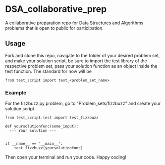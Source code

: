 # DSA_collaborative_prep
A collaborative preparation repo for Data Structures and Algorithms problems that is open to public for participation. 

## Usage
Fork and clone this repo, navigate to the folder of your desired problem set, and make your solution script, be sure to import the test library of the respective problem set, pass your solution function as an object inside the test function. The standard for now will be 

```
from test_script import test_<problem_set_name>
```

### Example
For the fizzbuzz.py problem, go to "Problem_sets/fizzbuzz" and create your solution script.

```
from test_script.test import test_fizzbuzz

def yoursolutionfunc(some_input):
  --- Your solution ---
 
 
if __name__ == '__main__':
    test_fizzbuzz(yoursolutionfunc)
```

Then open your terminal and run your code. Happy coding! 
